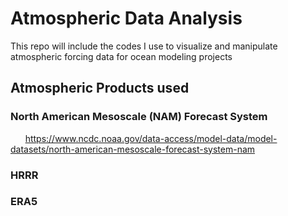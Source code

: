 # Atmospheric Data Analysis

This repo will include the codes I use to visualize and manipulate atmospheric forcing data for ocean modeling projects

## Atmospheric Products used

### North American Mesoscale (NAM) Forecast System
&nbsp;&nbsp;&nbsp;&nbsp;&nbsp;&nbsp;https://www.ncdc.noaa.gov/data-access/model-data/model-datasets/north-american-mesoscale-forecast-system-nam


### HRRR
### ERA5
